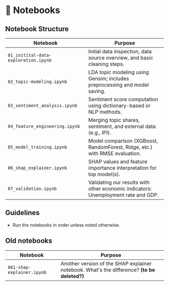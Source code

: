 # 📓 Notebooks

## Notebook Structure

| Notebook | Purpose |
|----------|---------|
| `01_initital-data-exploration.ipynb`         | Initial data inspection, data source overview, and basic cleaning steps. |
| `02_topic-modeling.ipynb`      | LDA topic modeling using Gensim; includes preprocessing and model saving. |
| `03_sentiment_analysis.ipynb`  | Sentiment score computation using dictionary-based or NLP methods. |
| `04_feature_engineering.ipynb` | Merging topic shares, sentiment, and external data (e.g., IPI). |
| `05_model_training.ipynb`      | Model comparison (XGBoost, RandomForest, Ridge, etc.) with RMSE evaluation. |
| `06_shap_explainer.ipynb`      | SHAP values and feature importance interpretation for top model(s). |
| `07_validation.ipynb`      | Validating our results with other economic indicators: Unemployment rate and GDP. |

## Guidelines

- Run the notebooks in order unless noted otherwise.

## Old notebooks

| Notebook | Purpose |
|----------|---------|
| `061-shap-explainer.ipynb`         | Another version of the SHAP explainer notebook. What's the difference? **(to be deleted?)** |
